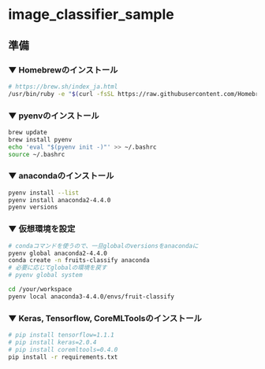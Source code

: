 # image_classifier_sample


## 準備

### ▼ Homebrewのインストール

```sh
# https://brew.sh/index_ja.html
/usr/bin/ruby -e "$(curl -fsSL https://raw.githubusercontent.com/Homebrew/install/master/install)"
```

### ▼ pyenvのインストール

```sh
brew update
brew install pyenv
echo 'eval "$(pyenv init -)"' >> ~/.bashrc
source ~/.bashrc
```

### ▼ anacondaのインストール

```sh
pyenv install --list
pyenv install anaconda2-4.4.0
pyenv versions
```

### ▼ 仮想環境を設定

```sh
# condaコマンドを使うので、一旦globalのversionsをanacondaに
pyenv global anaconda2-4.4.0
conda create -n fruits-classify anaconda
# 必要に応じてglobalの環境を戻す
# pyenv global system

cd /your/workspace
pyenv local anaconda3-4.4.0/envs/fruit-classify
```

### ▼ Keras, Tensorflow, CoreMLToolsのインストール

```sh
# pip install tensorflow=1.1.1
# pip install keras=2.0.4
# pip install coremltools=0.4.0
pip install -r requirements.txt
```
